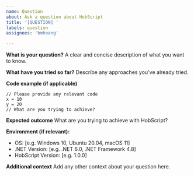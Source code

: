 ```yaml
---
name: Question
about: Ask a question about HobScript
title: '[QUESTION] '
labels: question
assignees: 'bmhoang'

---
```


**What is your question?**
A clear and concise description of what you want to know.

**What have you tried so far?**
Describe any approaches you've already tried.

**Code example (if applicable)**
```hobscript
// Please provide any relevant code
x = 10
y = 20
// What are you trying to achieve?
```

**Expected outcome**
What are you trying to achieve with HobScript?

**Environment (if relevant):**
 - OS: [e.g. Windows 10, Ubuntu 20.04, macOS 11]
 - .NET Version: [e.g. .NET 6.0, .NET Framework 4.8]
 - HobScript Version: [e.g. 1.0.0]

**Additional context**
Add any other context about your question here.
